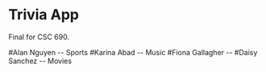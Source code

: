 # Trivia App 
Final for CSC 690.
 

#Alan Nguyen -- Sports 
#Karina Abad -- Music 
#Fiona Gallagher -- 
#Daisy Sanchez -- Movies
